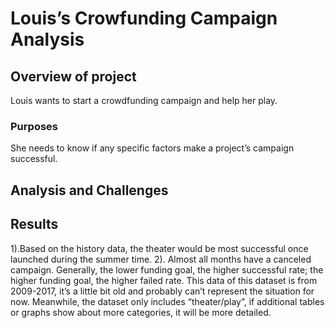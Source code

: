 # Louis’s Crowfunding Campaign Analysis
## Overview of project
Louis wants to start a crowdfunding campaign and help her play.
### Purposes
She needs to know if any specific factors make a project’s campaign successful.
## Analysis and Challenges

## Results
1).Based on the history data, the theater would be most successful once launched during the summer time.
2). Almost all months have a canceled campaign. 
Generally, the lower funding goal, the higher successful rate; the higher funding goal, the higher failed rate.
This data of this dataset is from 2009-2017, it’s a little bit old and probably can’t represent the situation for now. Meanwhile, the dataset only includes “theater/play”, if additional tables or graphs show about more categories, it will be more detailed. 
